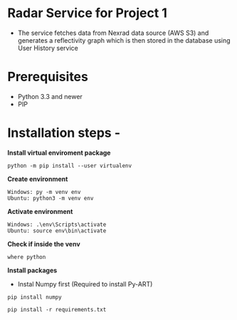 # Radar Service for Project 1
- The service fetches data from Nexrad data source (AWS S3) and generates a reflectivity graph which is then stored in the database using User History service

# Prerequisites
- Python 3.3 and newer
- PIP

# Installation steps - 
**Install virtual enviroment package**
```
python -m pip install --user virtualenv
```

**Create environment**
```
Windows: py -m venv env
Ubuntu: python3 -m venv env
```

**Activate environment**
```
Windows: .\env\Scripts\activate
Ubuntu: source env\bin\activate
```

**Check if inside the venv**
```
where python
```

**Install packages**
- Instal Numpy first (Required to install Py-ART)
```
pip install numpy
```
```
pip install -r requirements.txt
```
